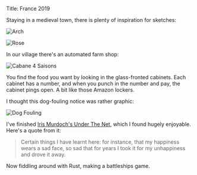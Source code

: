 Title: France 2019

Staying in a medieval town, there is plenty of inspiration for sketches:

![Arch]({static}/images/2019/arch.jpg)

![Rose]({static}/images/2019/rose.jpg)

In our village there's an automated farm shop:

![Cabane 4 Saisons]({static}/images/2019/cabane.jpg)

You find the food you want by looking in the glass-fronted cabinets. Each
cabinet has a number, and when you punch in the number and pay, the cabinet
pings open. A bit like those Amazon lockers.

I thought this dog-fouling notice was rather graphic:

![Dog Fouling]({static}/images/2019/dog.jpg)

I've finished
[Iris Murdoch's Under The Net](https://en.wikipedia.org/wiki/Under_the_Net),
which I found hugely enjoyable. Here's a quote from it:

> Certain things I have learnt here: for instance, that my happiness wears a
> sad face, so sad that for years I took it for my unhappiness and drove it
> away.

Now fiddling around with Rust, making a battleships game.
